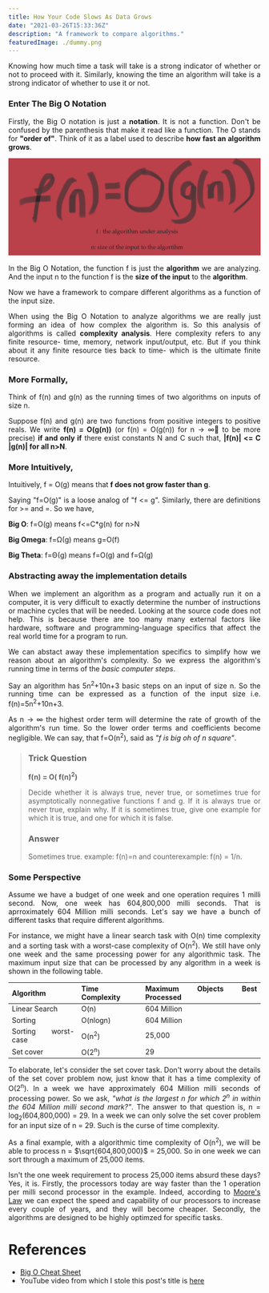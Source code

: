 ```yaml
---
title: How Your Code Slows As Data Grows
date: "2021-03-26T15:33:36Z"
description: "A framework to compare algorithms."
featuredImage: ./dummy.png
---
```


<style>
body {
text-align: justify}
</style>


Knowing how much time a task will take is a strong indicator of whether or not to proceed with it. Similarly, knowing the time an algorithm will take is a strong indicator of whether to use it or not.


### Enter The Big O Notation
Firstly, the Big O notation is just a **notation**. It is not a function. Don't be confused by the parenthesis that make it read like a function. The O stands for **"order of"**. Think of it as a label used to describe **how fast an algorithm grows**. 

![big-O-notation](./big-O-notation.png)

In the Big O Notation, the function f is just the **algorithm** we are analyzing. And the input n to the function f is the **size of the input** to the **algorithm**.

Now we have a framework to compare different algorithms as a function of the input size. 

When using the Big O Notation to analyze algorithms we are really just forming an idea of how complex the algorithm is. So this analysis of algorithms is called **complexity analysis**. Here complexity refers to any finite resource- time, memory, network input/output, etc. But if you think about it any finite resource ties back to time- which is the ultimate finite resource.

### More Formally,
Think of f(n) and g(n) as the running times of two algorithms on inputs of size n. 

Suppose f(n) and g(n) are two functions from positive integers to positive reals. We write
**f(n) = O(g(n))**
(or f(n) = O(g(n)) for n -> ∞ to be more precise) **if and only if** there exist constants N and
C such that,
**|f(n)| <= C |g(n)| for all n>N**.


### More Intuitively,
Intuitively, f = O(g) means that **f does not grow faster than g**. 

Saying "f=O(g)" is a loose analog of "f <= g". Similarly, there are definitions for >= and =. So we have, 

**Big O**: f=O(g) means f<=C*g(n) for n>N

**Big Omega**: f=Ω(g) means g=O(f)

**Big Theta**: f=Θ(g) means f=O(g) and f=Ω(g)


### Abstracting away the implementation details
When we implement an algorithm as a program and actually run it on a computer, it is very difficult to exactly determine the number of instructions or machine cycles that will be needed. Looking at the source code does not help. This is because there are too many many external factors like hardware, software and programming-language specifics that affect the real world time for a program to run. 

We can abstact away these implementation specifics to simplify how we reason about an algorithm's complexity. So we express the algorithm's running time in terms of the *basic computer steps*.

Say an algorithm has 5n<sup>2</sup>+10n+3 basic steps on an input of size n. So the running time can be expressed as a function of the input size i.e. f(n)=5n<sup>2</sup>+10n+3.

As n -> ∞ the highest order term will determine the rate of growth of the algorithm's run time. So the lower order terms and coefficients become negligible. We can say, that f=O(n<sup>2</sup>), said as *"f is big oh of n square"*.

>### Trick Question
> **f(n) = O( f(n)<sup>2</sup>)**

>Decide whether it is always true, never true, or sometimes true for asymptotically nonnegative functions f and g. If it is always true or never true, explain why. If it is sometimes true, give one example for which it is true, and one for which it is false.
>### Answer
>Sometimes true. example: f(n)=n and counterexample: f(n) = 1/n.

### Some Perspective
Assume we have a budget of one week and one operation requires 1 milli second. Now, one week has 604,800,000 milli seconds. That is aprroximately 604 Million milli seconds. Let's say we have a bunch of different tasks that require different algorithms. 

For instance, we might have a linear search task with O(n) time complexity and a sorting task with a worst-case complexity of O(n<sup>2</sup>). We still have only one week and the same processing power for any algorithmic task. The maximum input size that can be processed by any algorithm in a week is shown in the following table.  

|Algorithm|Time Complexity|Maximum Objects Best Processed  |
|--|--|--|
| Linear Search| O(n) | 604 Million |
| Sorting| O(nlogn) | 604 Million |
| Sorting worst-case| O(n<sup>2</sup>) | 25,000 |
| Set cover| O(2<sup>n</sup>) | 29 |

To elaborate, let's consider the set cover task. Don't worry about the details of the set cover problem now, just know that it has a time complexity of O(2<sup>n</sup>). In a week we have approximately 604 Million milli seconds of processing power. So we ask, *"what is the largest n for which 2<sup>n</sup> in within the 604 Million milli second mark?"*. The answer to that question is, n = log<sub>2</sub>(604,800,000) = 29. In a week we can only solve the set cover problem for an input size of n = 29. Such is the curse of time complexity.

As a final example, with a algorithmic time complexity of O(n<sup>2</sup>), we will be able to process n = $\sqrt{604,800,000}$ = 25,000. So in one week we can sort through a maximum of 25,000 items.

Isn't the one week requirement to process 25,000 items absurd these days? Yes, it is. Firstly, the processors today are way faster than the 1 operation per milli second processor in the example. Indeed, according to [Moore's Law](https://en.wikipedia.org/wiki/Moore%27s_law) we can expect the speed and capability of our processors to increase every couple of years, and they will become cheaper. Secondly, the algorithms are designed to be highly optimzed for specific tasks.

# References
* [Big O Cheat Sheet](https://www.bigocheatsheet.com/)
* YouTube video from which I stole this post's title is [here](https://www.youtube.com/watch?v=duvZ-2UK0fc)






